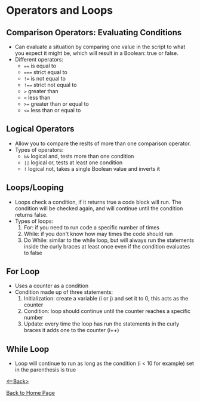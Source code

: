 # Operators and Loops

## Comparison Operators: Evaluating Conditions
- Can evaluate a situation by comparing one value in the script to what you expect it might be, which will result in a Boolean: true or false.
- Different operators:
  - `==` is equal to
  - `===` strict equal to
  - `!=` is not equal to
  - `!==` strict not equal to
  - `>` greater than
  - `<` less than
  - `>=` greater than or equal to
  - `<=` less than or equal to

## Logical Operators
- Allow you to compare the reslts of more than one comparison operator.
- Types of operators:
  - `&&` logical and, tests more than one condition
  - `||` logical or, tests at least one condition
  - `!` logical not, takes a single Boolean value and inverts it

## Loops/Looping
- Loops check a condition, if it returns true a code block will run. The condition will be checked again, and will continue until the condition returns false.
- Types of loops:
  1. For: if you need to run code a specific number of times
  1. While: if you don't know how may times the code should run
  1. Do While: similar to the while loop, but will always run the statements inside the curly braces at least once even if the condition evaluates to false

## For Loop
- Uses a counter as a condition
- Condition made up of three statements:
  1. Initialization: create a variable (i or j) and set it to 0, this acts as the counter
  1. Condition: loop should continue until the counter reaches a specific number
  1. Update: every time the loop has run the statements in the curly braces it adds one to the counter (i++)

## While Loop
- Loop will continue to run as long as the condition (i < 10 for example) set in the parenthesis is true


[<==Back>](../code102contents.md)

[Back to Home Page](../README.md)

